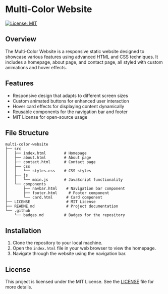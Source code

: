 # Multi-Color Website
[![License: MIT](https://img.shields.io/badge/License-MIT-yellow.svg)](https://opensource.org/licenses/MIT)

## Overview
The Multi-Color Website is a responsive static website designed to showcase various features using advanced HTML and CSS techniques. It includes a homepage, about page, and contact page, all styled with custom animations and hover effects.

## Features
- Responsive design that adapts to different screen sizes
- Custom animated buttons for enhanced user interaction
- Hover card effects for displaying content dynamically
- Reusable components for the navigation bar and footer
- MIT License for open-source usage

## File Structure
```
multi-color-website
├── src
│   ├── index.html        # Homepage
│   ├── about.html        # About page
│   ├── contact.html      # Contact page
│   ├── css
│   │   └── styles.css    # CSS styles
│   ├── js
│   │   └── main.js       # JavaScript functionality
│   └── components
│       ├── navbar.html    # Navigation bar component
│       ├── footer.html     # Footer component
│       └── card.html      # Card component
├── LICENSE                # MIT License
├── README.md              # Project documentation
└── .github
    └── badges.md         # Badges for the repository
```

## Installation
1. Clone the repository to your local machine.
2. Open the `index.html` file in your web browser to view the homepage.
3. Navigate through the website using the navigation bar.

## License
This project is licensed under the MIT License. See the [LICENSE](LICENSE) file for more details.

